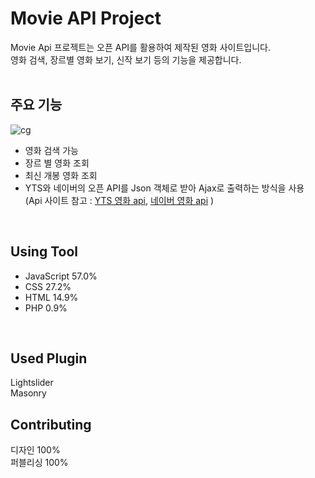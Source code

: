 # Movie API Project
Movie Api 프로젝트는 오픈 API를 활용하여 제작된 영화 사이트입니다.</br>
영화 검색, 장르별 영화 보기, 신작 보기 등의 기능을 제공합니다.</br>
</br>

## 주요 기능
![cg](https://user-images.githubusercontent.com/77706798/111943223-56ff9b00-8b18-11eb-9c64-ce9e112d28a1.png)



- 영화 검색 가능</br>
- 장르 별 영화 조회</br>
- 최신 개봉 영화 조회</br>
- YTS와 네이버의 오픈 API를 Json 객체로 받아 Ajax로 출력하는 방식을 사용</br>
(Api 사이트 참고 : [YTS 영화 api](https://yts.mx/api), [네이버 영화 api](https://developers.naver.com/docs/search/movie/) )
</br>



## Using Tool
- JavaScript 57.0%
- CSS 27.2%
- HTML 14.9%
- PHP 0.9%
</br>


## Used Plugin
Lightslider</br>
Masonry
</br>

## Contributing
디자인 100%</br>
퍼블리싱 100%</br>
